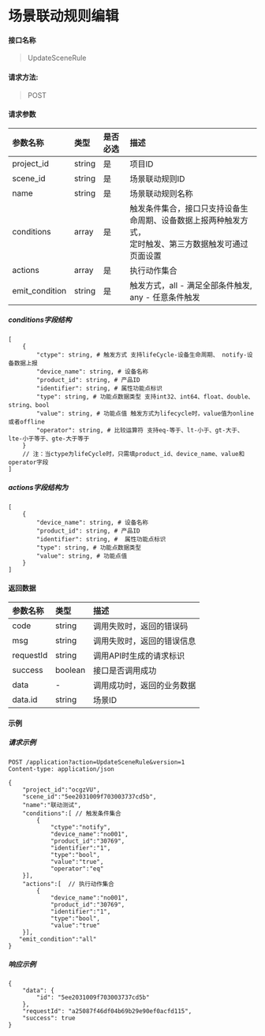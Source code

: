 # 场景联动规则编辑

#### 接口名称

> UpdateSceneRule

#### 请求方法:

> POST

#### 请求参数
|参数名称 | 类型 | 是否必选  | 描述 |
|:- | :- | :-  | :- |
|project_id | string | 是  | 项目ID |
|scene_id | string | 是  | 场景联动规则ID |
|name | string | 是  | 场景联动规则名称 | 
|conditions | array | 是  | 触发条件集合，接口只支持设备生命周期、设备数据上报两种触发方式，<br/>定时触发、第三方数据触发可通过页面设置 |
|actions | array  | 是   | 执行动作集合 |
|emit_condition | string | 是  | 触发方式，all - 满足全部条件触发, any - 任意条件触发|  

##### conditions字段结构
```
[
    {
        "ctype": string, # 触发方式 支持lifeCycle-设备生命周期、 notify-设备数据上报
        "device_name": string, # 设备名称
        "product_id": string, # 产品ID
        "identifier": string, # 属性功能点标识
        "type": string, # 功能点数据类型 支持int32、int64、float、double、string、bool
        "value": string, # 功能点值 触发方式为lifecycle时，value值为online或者offline
        "operator": string, # 比较运算符 支持eq-等于、lt-小于、gt-大于、lte-小于等于、gte-大于等于
    }
    // 注：当ctype为lifeCycle时，只需填product_id、device_name、value和operator字段
]
```

##### actions字段结构为

```
[
    {
        "device_name": string, # 设备名称
        "product_id": string, # 产品ID
        "identifier": string, #  属性功能点标识
        "type": string, # 功能点数据类型
        "value": string, # 功能点值
    }
]
```

#### 返回数据
|参数名称 | 类型  | 描述 |
|:- | :- | :- |
| code | string  | 调用失败时，返回的错误码 |
| msg  | string | 调用失败时，返回的错误信息 |
| requestId | string  | 调用API时生成的请求标识  |
| success | boolean  | 接口是否调用成功 |
| data | - | 调用成功时，返回的业务数据 |
| data.id | string | 场景ID |

#### 示例

##### 请求示例

```
POST /application?action=UpdateSceneRule&version=1
Content-type: application/json

{
    "project_id":"ocgzVU",
    "scene_id":"5ee2031009f703003737cd5b", 
    "name":"联动测试",
    "conditions":[ // 触发条件集合
        {   
            "ctype":"notify", 
            "device_name":"no001",
            "product_id":"30769",
            "identifier":"1", 
            "type":"bool",
            "value":"true",
            "operator":"eq" 
    }],
    "actions":[  // 执行动作集合
        {
            "device_name":"no001",
            "product_id":"30769",
            "identifier":"1",
            "type":"bool",
            "value":"true"
    }],
   "emit_condition":"all"
}
```

##### 响应示例

```
{
    "data": {
        "id": "5ee2031009f703003737cd5b"
    },
    "requestId": "a25087f46df04b69b29e90ef0acfd115", 
    "success": true
}
```
